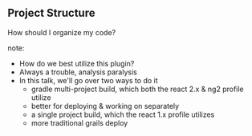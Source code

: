 ##  Project Structure

How should I organize my code?

note:
- How do we best utilize this plugin?
- Always a trouble, analysis paralysis
- In this talk, we'll go over two ways to do it
    - gradle multi-project build, which both the react 2.x & ng2 profile utilize
    - better for deploying & working on separately 
    - a single project build, which the react 1.x profile utilizes
    - more traditional grails deploy    

